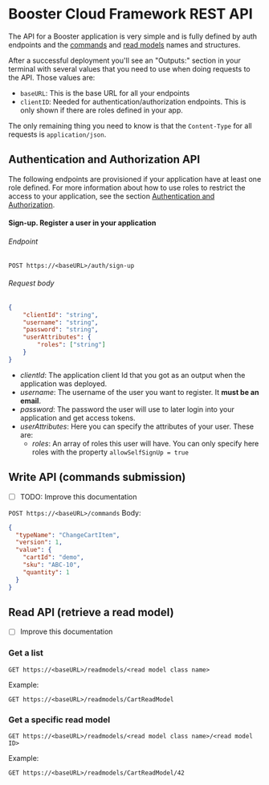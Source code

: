 # Booster Cloud Framework REST API

The API for a Booster application is very simple and is fully defined by auth endpoints and the [commands](03-commands.md)
and [read models](06-read-models.md) names and structures.

After a successful deployment you'll see an "Outputs:" section in your terminal with several values that you need to use 
when doing requests to the API. Those values are:

- `baseURL`: This is the base URL for all your endpoints
- `clientID`: Needed for authentication/authorization endpoints. This is only shown if there are roles defined in your app.

The only remaining thing you need to know is that the `Content-Type` for all requests is `application/json`.

## Authentication and Authorization API

The following endpoints are provisioned if your application have at least one role defined. For more information about how 
to use roles to restrict the access to your application, see the section [Authentication and Authorization](07-auth.md).

#### Sign-up. Register a user in your application
###### Endpoint
```http request
POST https://<baseURL>/auth/sign-up
```
###### Request body
```json
{
	"clientId": "string",
	"username": "string",
	"password": "string",
	"userAttributes": {
   		"roles": ["string"]
	}
}
```
- _clientId_: The application client Id that you got as an output when the application was deployed.
- _username_: The username of the user you want to register. It **must be an email**.
- _password_: The password the user will use to later login into your application and get access tokens.
- _userAttributes_: Here you can specify the attributes of your user. These are:
    - _roles_: An array of roles this user will have. You can only specify here roles with the property `allowSelfSignUp = true` 

## Write API (commands submission)

- [ ] TODO: Improve this documentation

`POST https://<baseURL>/commands`
Body:
```json
{
  "typeName": "ChangeCartItem",
  "version": 1,
  "value": {
    "cartId": "demo",
    "sku": "ABC-10",
    "quantity": 1
  }
}
```

## Read API (retrieve a read model)

- [ ] Improve this documentation

### Get a list

`GET https://<baseURL>/readmodels/<read model class name>`

Example:

`GET https://<baseURL>/readmodels/CartReadModel`

### Get a specific read model

`GET https://<baseURL>/readmodels/<read model class name>/<read model ID>`

Example:

`GET https://<baseURL>/readmodels/CartReadModel/42`

